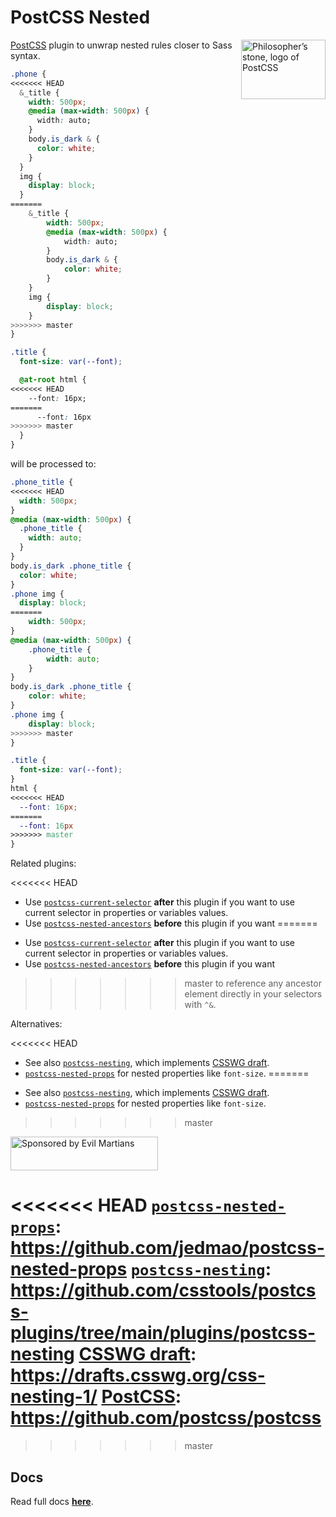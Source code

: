 # PostCSS Nested

<img align="right" width="135" height="95"
     title="Philosopher’s stone, logo of PostCSS"
     src="https://postcss.org/logo-leftp.svg">

[PostCSS] plugin to unwrap nested rules closer to Sass syntax.

```css
.phone {
<<<<<<< HEAD
  &_title {
    width: 500px;
    @media (max-width: 500px) {
      width: auto;
    }
    body.is_dark & {
      color: white;
    }
  }
  img {
    display: block;
  }
=======
    &_title {
        width: 500px;
        @media (max-width: 500px) {
            width: auto;
        }
        body.is_dark & {
            color: white;
        }
    }
    img {
        display: block;
    }
>>>>>>> master
}

.title {
  font-size: var(--font);

  @at-root html {
<<<<<<< HEAD
    --font: 16px;
=======
      --font: 16px
>>>>>>> master
  }
}
```

will be processed to:

```css
.phone_title {
<<<<<<< HEAD
  width: 500px;
}
@media (max-width: 500px) {
  .phone_title {
    width: auto;
  }
}
body.is_dark .phone_title {
  color: white;
}
.phone img {
  display: block;
=======
    width: 500px;
}
@media (max-width: 500px) {
    .phone_title {
        width: auto;
    }
}
body.is_dark .phone_title {
    color: white;
}
.phone img {
    display: block;
>>>>>>> master
}

.title {
  font-size: var(--font);
}
html {
<<<<<<< HEAD
  --font: 16px;
=======
  --font: 16px
>>>>>>> master
}
```

Related plugins:

<<<<<<< HEAD
- Use [`postcss-current-selector`] **after** this plugin if you want
  to use current selector in properties or variables values.
- Use [`postcss-nested-ancestors`] **before** this plugin if you want
=======
* Use [`postcss-current-selector`] **after** this plugin if you want
  to use current selector in properties or variables values.
* Use [`postcss-nested-ancestors`] **before** this plugin if you want
>>>>>>> master
  to reference any ancestor element directly in your selectors with `^&`.

Alternatives:

<<<<<<< HEAD
- See also [`postcss-nesting`], which implements [CSSWG draft].
- [`postcss-nested-props`] for nested properties like `font-size`.
=======
* See also [`postcss-nesting`], which implements [CSSWG draft].
* [`postcss-nested-props`] for nested properties like `font-size`.
>>>>>>> master

<a href="https://evilmartians.com/?utm_source=postcss-nested">
  <img src="https://evilmartians.com/badges/sponsored-by-evil-martians.svg"
       alt="Sponsored by Evil Martians" width="236" height="54">
</a>

[`postcss-current-selector`]: https://github.com/komlev/postcss-current-selector
[`postcss-nested-ancestors`]: https://github.com/toomuchdesign/postcss-nested-ancestors
<<<<<<< HEAD
[`postcss-nested-props`]: https://github.com/jedmao/postcss-nested-props
[`postcss-nesting`]: https://github.com/csstools/postcss-plugins/tree/main/plugins/postcss-nesting
[CSSWG draft]: https://drafts.csswg.org/css-nesting-1/
[PostCSS]: https://github.com/postcss/postcss
=======
[`postcss-nested-props`]:     https://github.com/jedmao/postcss-nested-props
[`postcss-nesting`]:          https://github.com/csstools/postcss-plugins/tree/main/plugins/postcss-nesting
[CSSWG draft]:              https://drafts.csswg.org/css-nesting-1/
[PostCSS]:                  https://github.com/postcss/postcss

>>>>>>> master

## Docs
Read full docs **[here](https://github.com/postcss/postcss-nested#readme)**.
